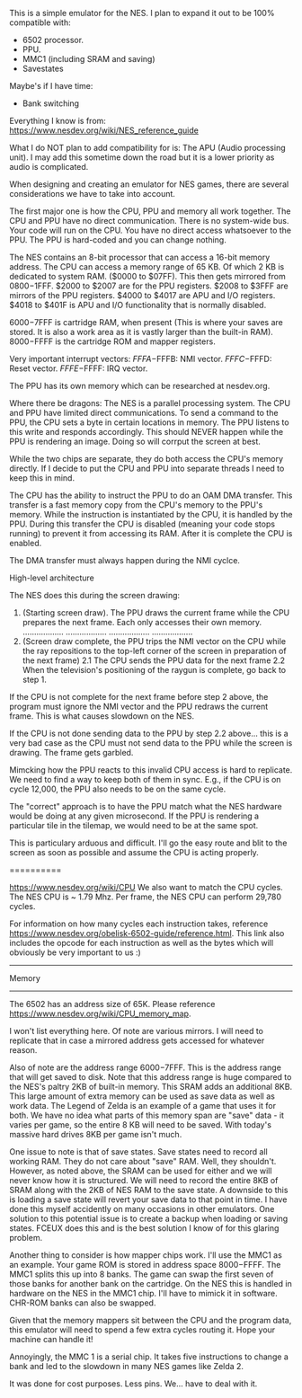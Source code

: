 This is a simple emulator for the NES. I plan to expand it out to be 100% compatible with:
- 6502 processor.
- PPU.
- MMC1 (including SRAM and saving)
- Savestates

Maybe's if I have time:
- Bank switching

Everything I know is from:
https://www.nesdev.org/wiki/NES_reference_guide

What I do NOT plan to add compatibility for is:
The APU (Audio processing unit). I may add this sometime down the road but it is a lower priority as audio is complicated.

When designing and creating an emulator for NES games, there are several considerations we have to take into account.

The first major one is how the CPU, PPU and memory all work together. The CPU and PPU have no direct communication. There is no system-wide bus. Your code will run on the CPU. You have no direct access whatsoever to the PPU. The PPU is hard-coded and you can change nothing.

The NES contains an 8-bit processor that can access a 16-bit memory address.
The CPU can access a memory range of 65 KB. Of which 2 KB is dedicated to system RAM. ($0000 to $07FF). This then gets mirrored from $0800-$1FFF. $2000 to $2007 are for the PPU registers. $2008 to $3FFF are mirrors of the PPU registers. $4000 to $4017 are APU and I/O registers. $4018 to $401F is APU and I/O functionality that is normally disabled.

$6000-$7FFF is cartridge RAM, when present (This is where your saves are stored. It is also a work area as it is vastly larger than the built-in RAM).
$8000-$FFFF is the cartridge ROM and mapper registers.

Very important interrupt vectors:
$FFFA-$FFFB: NMI vector.
$FFFC-$FFFD: Reset vector.
$FFFE-$FFFF: IRQ vector.

The PPU has its own memory which can be researched at nesdev.org.

Where there be dragons:
The NES is a parallel processing system.
The CPU and PPU have limited direct communications. To send a command to the PPU, the CPU sets a byte in certain locations in memory. The PPU listens to this write and responds accordingly. This should NEVER happen while the PPU is rendering an image. Doing so will corrput the screen at best.

While the two chips are separate, they do both access the CPU's memory directly. If I decide to put the CPU and PPU into separate threads I need to keep this in mind.

The CPU has the ability to instruct the PPU to do an OAM DMA transfer. This transfer is a fast memory copy from the CPU's memory to the PPU's memory. While the instruction is instantiated by the CPU, it is handled by the PPU. During this transfer the CPU is disabled (meaning your code stops running) to prevent it from accessing its RAM. After it is complete the CPU is enabled.

The DMA transfer must always happen during the NMI cyclce.


High-level architecture

The NES does this during the screen drawing:
1. (Starting screen draw). The PPU draws the current frame while the CPU prepares the next frame. Each only accesses their own memory.
..................
..................
..................
..................
2. (Screen draw complete, the PPU trips the NMI vector on the CPU while the ray repositions to the top-left corner of the screen in preparation of the next frame)
2.1 The CPU sends the PPU data for the next frame
2.2 When the television's positioning of the raygun is complete, go back to step 1.

If the CPU is not complete for the next frame before step 2 above, the program must ignore the NMI vector and the PPU redraws the current frame. This is what causes slowdown on the NES.

If the CPU is not done sending data to the PPU by step 2.2 above... this is a very bad case as the CPU must not send data to the PPU while the screen is drawing. The frame gets garbled.

Mimcking how the PPU reacts to this invalid CPU access is hard to replicate. We need to find a way to keep both of them in sync. E.g., if the CPU is on cycle 12,000, the PPU also needs to be on the same cycle.

The "correct" approach is to have the PPU match what the NES hardware would be doing at any given microsecond. If the PPU is rendering a particular tile in the tilemap, we would need to be at the same spot.

This is particulary arduous and difficult. I'll go the easy route and blit to the screen as soon as possible and assume the CPU is acting properly.

==========

https://www.nesdev.org/wiki/CPU
We also want to match the CPU cycles. The NES CPU is ~ 1.79 Mhz. Per frame, the NES CPU can perform 29,780 cycles.

For information on how many cycles each instruction takes, reference https://www.nesdev.org/obelisk-6502-guide/reference.html. This link also includes the opcode for each instruction as well as the bytes which will obviously be very important to us :)

***
Memory
***

The 6502 has an address size of 65K. Please reference https://www.nesdev.org/wiki/CPU_memory_map.

I won't list everything here. Of note are various mirrors. I will need to replicate that in case a mirrored address gets accessed for whatever reason.

Also of note are the address range $6000-$7FFF. This is the address range that will get saved to disk. Note that this address range is huge compared to the NES's paltry 2KB of built-in memory. This SRAM adds an additional 8KB. This large amount of extra memory can be used as save data as well as work data. The Legend of Zelda is an example of a game that uses it for both. We have no idea what parts of this memory span are "save" data - it varies per game, so the entire 8 KB will need to be saved. With today's massive hard drives 8KB per game isn't much.

One issue to note is that of save states. Save states need to record all working RAM. They do not care about "save" RAM. Well, they shouldn't. However, as noted above, the SRAM can be used for either and we will never know how it is structured. We will need to record the entire 8KB of SRAM along with the 2KB of NES RAM to the save state. A downside to this is loading a save state will revert your save data to that point in time. I have done this myself accidently on many occasions in other emulators. One solution to this potential issue is to create a backup when loading or saving states. FCEUX does this and is the best solution I know of for this glaring problem.

Another thing to consider is how mapper chips work. I'll use the MMC1 as an example. Your game ROM is stored in address space $8000-$FFFF. The MMC1 splits this up into 8 banks. The game can swap the first seven of those banks for another bank on the cartridge. On the NES this is handled in hardware on the NES in the MMC1 chip. I'll have to mimick it in software. CHR-ROM banks can also be swapped.

Given that the memory mappers sit between the CPU and the program data, this emulator will need to spend a few extra cycles routing it. Hope your machine can handle it!

Annoyingly, the MMC 1 is a serial chip. It takes five instructions to change a bank and led to the slowdown in many NES games like Zelda 2.

It was done for cost purposes. Less pins. We... have to deal with it.